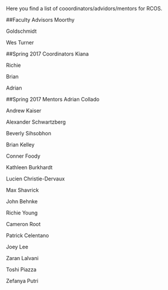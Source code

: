 Here you find a list of cooordinators/advidors/mentors for RCOS.

##Faculty Advisors
Moorthy

Goldschmidt

Wes Turner 

##Spring 2017 Coordinators
Kiana 

Richie 

Brian 

Adrian 

##Spring 2017 Mentors
Adrian Collado

Andrew Kaiser

Alexander Schwartzberg

Beverly Sihsobhon

Brian Kelley

Conner Foody

Kathleen Burkhardt

Lucien Christie-Dervaux

Max Shavrick

John Behnke

Richie Young

Cameron Root

Patrick Celentano

Joey Lee

Zaran Lalvani

Toshi Piazza

Zefanya Putri